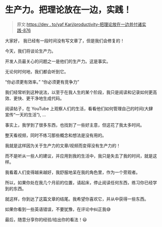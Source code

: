 # 生产力。把理论放在一边，实践！

> 原文:[https://dev . to/yaf Kari/productivity-把理论放在一边并付诸实践-876](https://dev.to/yafkari/productivity-put-the-theory-aside-and-practice-876)

大家好，
我已经有一段时间没有写文章了，但是我们会修复的！

今天，我们将谈论生产力。

开发人员最关心的问题之一是他们的生产力。这是事实。

无论何时何地，我们都会听到它。

“你必须更有效率。”
“你必须更有竞争力”

我们经常听到这种说法，以至于在我人生的某个阶段，我只是阅读和记录如何更高效、更快、更干净地生成代码。

阅读帖子，在 YouTube 上观察人们的生活，看看他们如何管理自己的时间(大肆宣传“一天的生活”), ...

事实上，我学到了很多东西，也找到了一些好主意，但这花了我太多时间。

整天看视频，同时不练习那些概念和想法是没有用的。

我就是这样因为关于生产力的文章/视频而变得没有生产力的！

而不是听从一些人的建议，并应用到我的生活中，我只是失去了我的时间，就是这样。

我看着人们变得越来越好，我舒服地呆在我的角色里，作为一个旁观者。

所以，如果你处在我几个月前的位置，请起床，停止阅读任何东西，练习你已经学到的东西。

就这样，你到达了这篇文章的结尾。我希望你喜欢它，并从中获得一些东西。

如果你看到一些英语错误，不要犹豫，在评论中纠正我😅

最后，随意分享你的经验/给出你的看法！😃
